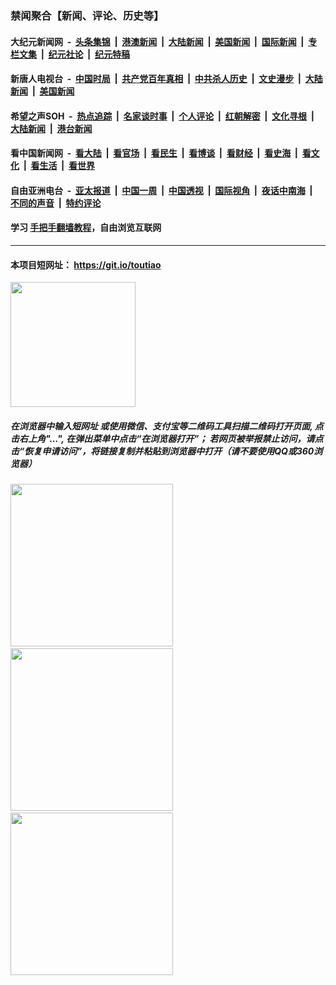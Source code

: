 ### 禁闻聚合【新闻、评论、历史等】

#### 大纪元新闻网 &nbsp;-&nbsp; [头条集锦](indexes/E头条集锦.md?t=02172022) &nbsp;|&nbsp; [港澳新闻](indexes/E港澳新闻.md?t=02172022)  &nbsp;|&nbsp; [大陆新闻](indexes/E大陆新闻.md?t=02172022) &nbsp;|&nbsp; [美国新闻](indexes/E美国新闻.md?t=02172022) &nbsp;|&nbsp; [国际新闻](indexes/E国际新闻.md?t=02172022) &nbsp;|&nbsp; [专栏文集](indexes/E专栏文集.md?t=02172022) &nbsp;|&nbsp; [纪元社论](indexes/E纪元社论.md?t=02172022) &nbsp;|&nbsp; [纪元特稿](indexes/E纪元特稿.md?t=02172022) 

#### 新唐人电视台 &nbsp;-&nbsp; [中国时局](indexes/N中国时局.md?t=02172022) &nbsp;|&nbsp; [共产党百年真相](indexes/N共产党百年真相.md?t=02172022) &nbsp;|&nbsp; [中共杀人历史](indexes/N中共杀人历史.md?t=02172022) &nbsp;|&nbsp; [文史漫步](indexes/N文史漫步.md?t=02172022) &nbsp;|&nbsp; [大陆新闻](indexes/N大陆新闻.md?t=02172022) &nbsp;|&nbsp; [美国新闻](indexes/N美国新闻.md?t=02172022)

#### 希望之声SOH &nbsp;-&nbsp; [热点追踪](indexes/H热点追踪.md?t=02172022) &nbsp;|&nbsp; [名家谈时事](indexes/H名家谈时事.md?t=02172022) &nbsp;|&nbsp; [个人评论](indexes/H个人评论.md?t=02172022)  &nbsp;|&nbsp; [红朝解密](indexes/H红朝解密.md?t=02172022) &nbsp;|&nbsp; [文化寻根](indexes/H文化寻根.md?t=02172022) &nbsp;|&nbsp; [大陆新闻](indexes/H大陆新闻.md?t=02172022) &nbsp;|&nbsp; [港台新闻](indexes/H港台新闻.md?t=02172022)

#### 看中国新闻网 &nbsp;-&nbsp; [看大陆](indexes/S看大陆.md?t=02172022) &nbsp;|&nbsp; [看官场](indexes/S看官场.md?t=02172022) &nbsp;|&nbsp; [看民生](indexes/S看民生.md?t=02172022)  &nbsp;|&nbsp; [看博谈](indexes/S看博谈.md?t=02172022) &nbsp;|&nbsp; [看财经](indexes/S看财经.md?t=02172022) &nbsp;|&nbsp; [看史海](indexes/S看史海.md?t=02172022) &nbsp;|&nbsp; [看文化](indexes/S看文化.md?t=02172022) &nbsp;|&nbsp; [看生活](indexes/S看生活.md?t=02172022) &nbsp;|&nbsp; [看世界](indexes/S看世界.md?t=02172022)

#### 自由亚洲电台 &nbsp;-&nbsp; [亚太报道](indexes/R亚太报道.md?t=02172022) &nbsp;|&nbsp; [中国一周](indexes/R中国一周.md?t=02172022) &nbsp;|&nbsp; [中国透视](indexes/R中国透视.md?t=02172022)  &nbsp;|&nbsp; [国际视角](indexes/R国际视角.md?t=02172022) &nbsp;|&nbsp; [夜话中南海](indexes/R夜话中南海.md?t=02172022) &nbsp;|&nbsp; [不同的声音](indexes/R不同的声音.md?t=02172022) &nbsp;|&nbsp; [特约评论](indexes/R特约评论.md?t=02172022)

#### 学习 [手把手翻墙教程](https://github.com/gfw-breaker/guides/wiki)，自由浏览互联网

----

#### 本项目短网址： https://git.io/toutiao
<img src="https://raw.githubusercontent.com/gfw-breaker/banned-news/master/scripts/img/qr.png" width="200px"/>  

##### 在浏览器中输入短网址 或使用微信、支付宝等二维码工具扫描二维码打开页面, 点击右上角"...", 在弹出菜单中点击“在浏览器打开”； 若网页被举报禁止访问，请点击“恢复申请访问”，将链接复制并粘贴到浏览器中打开（请不要使用QQ或360浏览器）

<img src="https://raw.githubusercontent.com/gfw-breaker/banned-news/master/scripts/img/1.png" width="260px"/> &nbsp; <img src="https://raw.githubusercontent.com/gfw-breaker/banned-news/master/scripts/img/2.png" width="260px"/> &nbsp; <img src="https://raw.githubusercontent.com/gfw-breaker/banned-news/master/scripts/img/3.png" width="260px"/>
